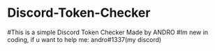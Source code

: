 # Discord-Token-Checker
#This is a simple Discord Token Checker Made by ANDRO
#Im new in coding, if u want to help me: andro#1337(my discord)
